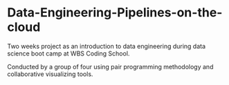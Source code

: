 # Data-Engineering-Pipelines-on-the-cloud
Two weeks project as an introduction to data engineering during data science boot camp at WBS Coding School.

Conducted by a group of four using pair programming methodology and collaborative visualizing tools.
